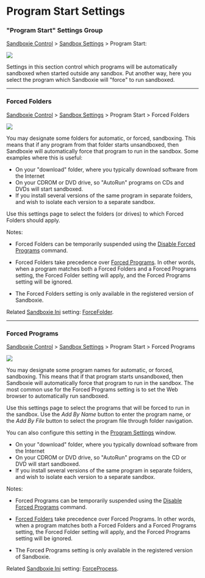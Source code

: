 # Program Start Settings

### "Program Start" Settings Group

[Sandboxie Control](SandboxieControl) > [Sandbox Settings](SandboxSettings) > Program Start:

![](https://xanasoft.com/wp-content/uploads/2020/10/ProgramStartSettings.png)

Settings in this section control which programs will be automatically sandboxed when started outside any sandbox. Put another way, here you select the program which Sandboxie will "force" to run sandboxed.

* * *

### Forced Folders

[Sandboxie Control](SandboxieControl) > [Sandbox Settings](SandboxSettings) > Program Start > Forced Folders

![](https://xanasoft.com/wp-content/uploads/2020/10/ForcedFoldersSettings.png)

You may designate some folders for automatic, or forced, sandboxing. This means that if any program from that folder starts unsandboxed, then Sandboxie will automatically force that program to run in the sandbox. Some examples where this is useful:

*   On your "download" folder, where you typically download software from the Internet
*   On your CDROM or DVD drive, so "AutoRun" programs on CDs and DVDs will start sandboxed.
*   If you install several versions of the same program in separate folders, and wish to isolate each version to a separate sandbox.

Use this settings page to select the folders (or drives) to which Forced Folders should apply.

Notes:

*   Forced Folders can be temporarily suspended using the [Disable Forced Programs](FileMenu#disableforce) command.

*   Forced Folders take precedence over [Forced Programs](ProgramStartSettings#program). In other words, when a program matches both a Forced Folders and a Forced Programs setting, the Forced Folder setting will apply, and the Forced Programs setting will be ignored.

*   The Forced Folders setting is only available in the registered version of Sandboxie.

Related [Sandboxie Ini](SandboxieIni) setting: [ForceFolder](ForceFolder).

* * *

### Forced Programs

[Sandboxie Control](SandboxieControl) > [Sandbox Settings](SandboxSettings) > Program Start > Forced Programs

![](https://xanasoft.com/wp-content/uploads/2020/10/ForcedProgramsSettings.png)

You may designate some program names for automatic, or forced, sandboxing. This means that if that program starts unsandboxed, then Sandboxie will automatically force that program to run in the sandbox. The most common use for the Forced Programs setting is to set the Web browser to automatically run sandboxed.

Use this settings page to select the programs that will be forced to run in the sandbox. Use the _Add By Name_ button to enter the program name, or the _Add By File_ button to select the program file through folder navigation.

You can also configure this setting in the [Program Settings](ProgramSetting) window.


*   On your "download" folder, where you typically download software from the Internet
*   On your CDROM or DVD drive, so "AutoRun" programs on the CD or DVD will start sandboxed.
*   If you install several versions of the same program in separate folders, and wish to isolate each version to a separate sandbox.

Notes:

*   Forced Programs can be temporarily suspended using the [Disable Forced Programs](FileMenu#disableforce) command.

*   [Forced Folders](ProgramStartSettings#folder) take precedence over Forced Programs. In other words, when a program matches both a Forced Folders and a Forced Programs setting, the Forced Folder setting will apply, and the Forced Programs setting will be ignored.

*   The Forced Programs setting is only available in the registered version of Sandboxie.

Related [Sandboxie Ini](SandboxieIni) setting: [ForceProcess](ForceProcess).

